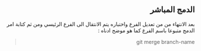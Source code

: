 ﻿



<div dir = rtl > 

## الدمج المباشر
بعد الانتهاء من من تعديل الفرع واختباره يتم الانتقال الى الفرع الرئيسي ومن ثم كتابة امر الدمج متبوعا باسم الفرع كما هو موضح ادناه :

<div dir = rtl > 

>  git merge branch-name

</dir>

</dir>


